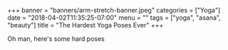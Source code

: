 +++
banner = "banners/arm-stretch-banner.jpeg"
categories = ["Yoga"]
date = "2018-04-02T11:35:25-07:00"
menu = ""
tags = ["yoga", "asana", "beauty"]
title = "The Hardest Yoga Poses Ever"
+++

Oh man, here's some hard poses